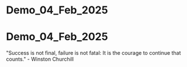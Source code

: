 # Demo_04_Feb_2025
# Demo_04_Feb_2025

"Success is not final, failure is not fatal: It is the courage to continue that counts." - Winston Churchill
